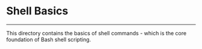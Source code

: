 # Shell Basics

------------

This directory contains the basics of shell commands - which is the core foundation of Bash shell scripting.
